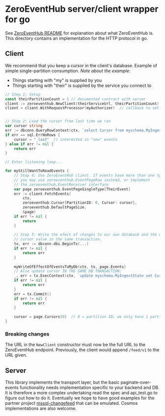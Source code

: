 # ZeroEventHub server/client wrapper for go

See [ZeroEventHub README](../../README.md) for explanation about
what ZeroEventHub is. This directory contains an implementation
for the HTTP protocol in go.


## Client

We recommend that you keep a cursor in the client's database. Example of
simple single-partition consumption. *Note about the example*:

* Things starting with "my" is supplied by you
* Things starting with "their" is supplied by the service you connect to

```go
// Step 1: Setup
const theirPartitionCount = 1 // documented contract with server
client := zeroeventhub.NewClient(theirServiceUrl, theirPartitionCount)
client = client.WithRequestProcessor(myAuthorizer)  // callback to set Authorization header


// Step 2: Load the cursor from last time we ran 
var cursor string
err := dbconn.QueryRowContext(ctx, `select Cursor from myschema.MyIngestState`).Scan(&cursor)
if err == sql.ErrNoRows {
	cursor = "_last"  // interested in "new" events
} else if err != nil {
	return err
}

// Enter listening loop...

for myStillWantToReadEvents {
	// Step 4: Use ZeroEventHub client. If events have more than one type
	// you may use zeroeventhub.EventPageRaw instead, or implement
	// the zeroeventhub.EventReceiver interface
	var page zeroeventhub.EventPageSingleType[TheirEvent]
	err := client.FetchEvents(
		ctx,
		zeroeventhub.Cursor{PartitionID: 0, Cursor: cursor},
		zeroeventhub.DefaultPageSize,
		&page)
	if err != nil {
		return
	}
	
	// Step 5: Write the efect of changes to our own database and the updated
	// cursor value in the same transaction.
	tx, err := dbconn.dbi.BeginTx(...)
	if err != nil {
		return err
	}
	
	myWriteOfEffectOfEventsToMyDb(ctx, tx, page.Events)
	// Also update cursor IN THE SAME DB TRANSACTION:
	_, err = tx.ExecContext(ctx, `update myschema.MyIngestState set Cursor = @p1`, page.Cursors[0])
	if err != nil {
		return err
	}
	err = tx.Commit()
	if err != nil {
		return err 
	}
	
	cursor = page.Cursors[0]  // 0 = partition ID; we only have 1 partition -> 0
}

```

### Breaking changes

The URL in the `NewClient` constructor must now be the full URL to the ZeroEventHub endpoint.
Previously, the client would append `/feed/v1` to the URL given.

## Server

This library implements the transport layer, but the basic paginate-over-events
functionality needs implementation specific to your backend and DB.
It is therefore a more complex undertaking read the spec and api_test.go to figure
out how to do it. Eventually we hope to have good examples for the partner
project [mssql-changefeed](https://github.com/vippsas/mssql-changefeed)
that can be emulated. Cosmos implementations are also welcome.

